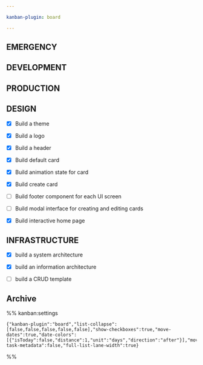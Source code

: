 ```yaml
---

kanban-plugin: board

---
```


## EMERGENCY



## DEVELOPMENT



## PRODUCTION



## DESIGN

- [x] Build a theme
- [x] Build a logo
- [x] Build a header
- [x] Build default card
- [x] Build animation state for card
- [x] Build create card
- [ ] Build footer component for each UI screen
- [ ] Build modal interface for creating and editing cards
- [x] Build interactive home page


## INFRASTRUCTURE

- [x] build a system architecture
- [x] build an information architecture
- [ ] build a CRUD template


## Archive





%% kanban:settings
```
{"kanban-plugin":"board","list-collapse":[false,false,false,false,false],"show-checkboxes":true,"move-dates":true,"date-colors":[{"isToday":false,"distance":1,"unit":"days","direction":"after"}],"move-task-metadata":false,"full-list-lane-width":true}
```
%%